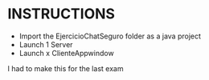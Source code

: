 # INSTRUCTIONS

+ Import the EjercicioChatSeguro folder as a java project
+ Launch 1 Server
+ Launch x ClienteAppwindow

I had to make this for the last exam 
